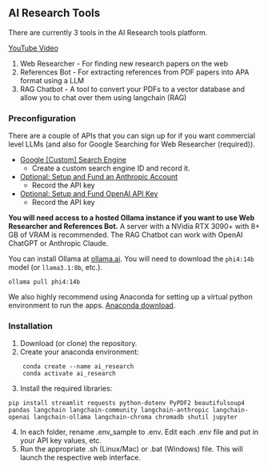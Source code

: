 ## AI Research Tools

There are currently 3 tools in the AI Research tools platform.

[YouTube Video](https://www.youtube.com/watch?v=p4ygW6npE3Y)

1. Web Researcher - For finding new research papers on the web
2. References Bot - For extracting references from PDF papers into APA format using a LLM
3. RAG Chatbot - A tool to convert your PDFs to a vector database and allow you to chat over them using langchain (RAG)

### Preconfiguration

There are a couple of APIs that you can sign up for if you want commercial level LLMs (and also for Google Searching for Web Researcher (required)).

- [Google [Custom] Search Engine](https://programmablesearchengine.google.com/about/)
  - Create a custom search engine ID and record it.
- [Optional: Setup and Fund an Anthropic Account](https://console.anthropic.com/login?returnTo=%2F%3F)
  - Record the API key
- [Optional: Setup and Fund OpenAI API Key](https://platform.openai.com/api-keys)
  - Record the API key

**You will need access to a hosted Ollama instance if you want to use Web Researcher and References Bot.** A server with a NVidia RTX 3090+ with 8+ GB of VRAM is recommended.  The RAG Chatbot can work with OpenAI ChatGPT or Anthropic Claude.

You can install Ollama at [ollama.ai](http://ollama.ai). You will need to download the `phi4:14b` model (or `llama3.1:8b`, etc.).

`ollama pull phi4:14b`

We also highly recommend using Anaconda for setting up a virtual python environment to run the apps. [Anaconda download](https://www.anaconda.com/download).

### Installation

1. Download (or clone) the repository.
2. Create your anaconda environment:

```
    conda create --name ai_research
    conda activate ai_research
```

3. Install the required libraries:

`pip install streamlit requests python-dotenv PyPDF2 beautifulsoup4 pandas langchain langchain-community langchain-anthropic langchain-openai langchain-ollama langchain-chroma chromadb shutil jupyter`

4. In each folder, rename .env_sample to .env. Edit each .env file and put in your API key values, etc.
5. Run the appropriate .sh (Linux/Mac) or .bat (Windows) file. This will launch the respective web interface.
